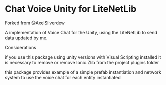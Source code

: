 # Chat Voice Unity for LiteNetLib

Forked from @AxelSilverdew

A implementation of Voice Chat for the Unity, using the LiteNetLib to send data updated by me.

Considerations

if you use this package using unity versions with Visual Scripting installed it is necessary to remove or remove Ionic.Zlib from the project plugins folder

this package provides example of a simple prefab instantiation and network system to use the voice chat for each entity instantiated
